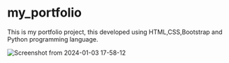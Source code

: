 # my_portfolio
This is my portfolio project, this developed using HTML,CSS,Bootstrap and Python programming language.

![Screenshot from 2024-01-03 17-58-12](https://github.com/Master-H1/my_portfolio/assets/84920567/bdd08854-c7e6-40c2-84ff-f3171af5ade4)
